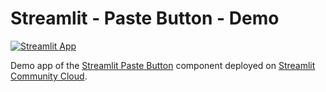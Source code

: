 # Streamlit - Paste Button - Demo

[![Streamlit App](https://static.streamlit.io/badges/streamlit_badge_black_white.svg)](https://paste-button.streamlit.app/)

Demo app of the [Streamlit Paste Button](https://github.com/olucaslopes/streamlit-paste-button/) component deployed on [Streamlit Community Cloud](https://docs.streamlit.io/streamlit-community-cloud).

